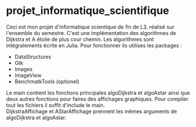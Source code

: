 # projet_informatique_scientifique

Ceci est mon projet d'informatique scientique de fin de L3, réalisé sur l'ensemble du semestre.
C'est une implémentation des algorithmes de Dijkstra et A étoile de plus cour chemin.
Les algorithmes sont intégralements écrite en Julia.
Pour fonctionner ils utilises les packages : 
* DataStructures 
* Gtk
* Images
* ImageView
* BenchmatkTools (optionel)

Le main contient les fonctions principales algoDijkstra et algoAstar ainsi que deux autres fonctions pour faires des affichages graphiques.
Pour compiler tout les fichiers il suffit d'include le main.  
DijkstraAffichage et AStarAffichage prennent les mêmes arguments de algoDijkstra et algoAstar.
